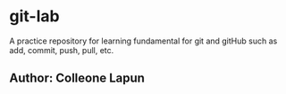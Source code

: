 # git-lab
A practice repository for learning fundamental for git and gitHub such as add, commit, push, pull, etc.

## Author: Colleone Lapun